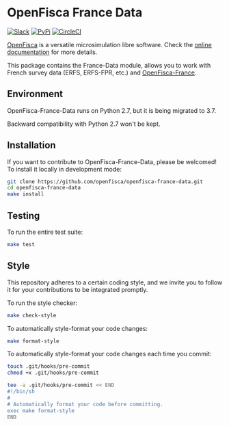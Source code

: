 # OpenFisca France Data

[![Slack](https://img.shields.io/badge/slack-join%20us!-blueviolet.svg?style=flat)](https://openfisca.slack.com/signup)
[![PyPi](https://img.shields.io/pypi/v/openfisca-france-data.svg?style=flat)](https://pypi.org/project/OpenFisca-France-Data)
[![CircleCI](https://img.shields.io/circleci/project/github/openfisca/openfisca-france-data/master.svg?style=flat)](https://circleci.com/gh/openfisca/openfisca-france-data)

[OpenFisca](https://openfisca.org/doc/) is a versatile microsimulation libre software. Check the [online documentation](https://openfisca.org/doc/) for more details.

This package contains the France-Data module, allows you to work with French survey data (ERFS, ERFS-FPR, etc.) and [OpenFisca-France](https://github.com/openfisca/openfisca-france).

## Environment

OpenFisca-France-Data runs on Python 2.7, but it is being migrated to 3.7.

Backward compatibility with Python 2.7 won't be kept.

## Installation

If you want to contribute to OpenFisca-France-Data, please be welcomed! To install it locally in development mode:

```bash
git clone https://github.com/openfisca/openfisca-france-data.git
cd openfisca-france-data
make install
```

## Testing

To run the entire test suite:

```sh
make test
```

## Style

This repository adheres to a certain coding style, and we invite you to follow it for your contributions to be integrated promptly.

To run the style checker:

```sh
make check-style
```

To automatically style-format your code changes:

```sh
make format-style
```

To automatically style-format your code changes each time you commit:

```sh
touch .git/hooks/pre-commit
chmod +x .git/hooks/pre-commit

tee -a .git/hooks/pre-commit << END
#!/bin/sh
#
# Automatically format your code before committing.
exec make format-style
END
```
